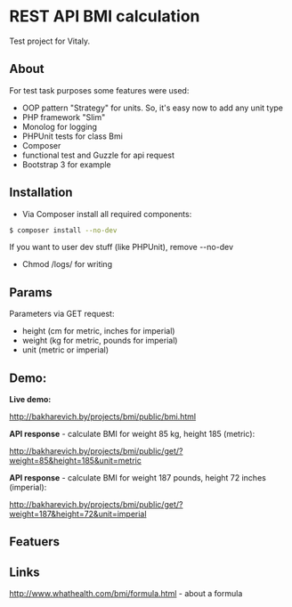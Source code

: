 # REST API BMI calculation
Test project for Vitaly. 

## About

For test task purposes some features were used:

- OOP pattern "Strategy" for units. So, it's easy now to add any unit type
- PHP framework "Slim"
- Monolog for logging
- PHPUnit tests for class Bmi 
- Composer
- functional test and Guzzle for api request
- Bootstrap 3 for example

## Installation

- Via Composer install all required components:

``` bash
$ composer install --no-dev
```

If you want to user dev stuff (like PHPUnit), remove --no-dev

- Chmod /logs/ for writing

## Params

Parameters via GET request:
 
- height (cm for metric, inches for imperial)
- weight (kg for metric, pounds for imperial)
- unit (metric or imperial)

## Demo:

<b>Live demo:</b>

http://bakharevich.by/projects/bmi/public/bmi.html

<b>API response</b> - calculate BMI for weight 85 kg, height 185 (metric):

http://bakharevich.by/projects/bmi/public/get/?weight=85&height=185&unit=metric

<b>API response</b> - calculate BMI for weight 187 pounds, height 72 inches (imperial):

http://bakharevich.by/projects/bmi/public/get/?weight=187&height=72&unit=imperial

  
## Featuers


## Links

http://www.whathealth.com/bmi/formula.html - about a formula